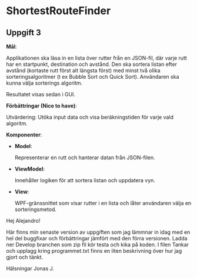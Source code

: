 # ShortestRouteFinder

## Uppgift 3

**Mål**: 

Applikationen ska läsa in en lista över rutter från en JSON-fil, där varje rutt har en startpunkt, destination och avstånd. 
Den ska sortera listan efter avstånd (kortaste rutt först alt längsta först) med minst två olika sorteringsalgoritmer (t ex Bubble Sort och Quick Sort). 
Användaren ska kunna välja sorterings algoritm.

Resultatet visas sedan i GUI.

**Förbättringar (Nice to have)**:

Utvärdering: Utöka input data och visa beräkningstiden för varje vald algoritm.


**Komponenter**:

- **Model**: 

  Representerar en rutt och hanterar datan från JSON-filen.
  
- **ViewModel**: 

  Innehåller logiken för att sortera listan och uppdatera vyn.
  
- **View**: 

  WPF-gränssnittet som visar rutter i en lista och låter användaren välja en sorteringsmetod.


Hej Alejandro!
  
  Här finns min senaste version av uppgiften som jag lämmnar in idag med en hel del buggfixar och förbättringar jämfört med den förra versionen.
  Ladda ner Develop branchen som zip fil kör testa och kika på koden. I filen Tankar och upplagg kring programmet.txt finns en liten beskrivning över hur jag gjort och tänkt.

  Hälsningar Jonas J.
